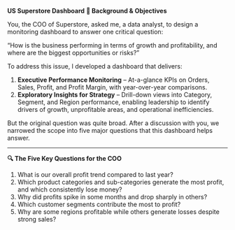 **US Superstore Dashboard**
**📌 Background & Objectives**

You, the COO of Superstore, asked me, a data analyst, to design a monitoring dashboard to answer one critical question:

  “How is the business performing in terms of growth and profitability, and where are the biggest opportunities or risks?”

To address this issue, I developed a dashboard that delivers:
1.	**Executive Performance Monitoring** – At-a-glance KPIs on Orders, Sales, Profit, and Profit Margin, with year-over-year comparisons.
2.	**Exploratory Insights for Strategy** – Drill-down views into Category, Segment, and Region performance, enabling leadership to identify drivers of growth, unprofitable areas, and operational inefficiencies.

But the original question was quite broad. After a discussion with you, we narrowed the scope into five major questions that this dashboard helps answer. 

______________________________________________________________________________________________________________________________________________________________________________________________________________

**🔍 The Five Key Questions for the COO**

1.	What is our overall profit trend compared to last year?
2.	Which product categories and sub-categories generate the most profit, and which consistently lose money?
3.	Why did profits spike in some months and drop sharply in others?
4.	Which customer segments contribute the most to profit?
5.	Why are some regions profitable while others generate losses despite strong sales?

